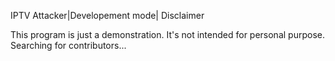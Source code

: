 IPTV Attacker|Developement mode|
Disclaimer

This program is just a demonstration. It's not intended for personal purpose.
Searching for contributors...
